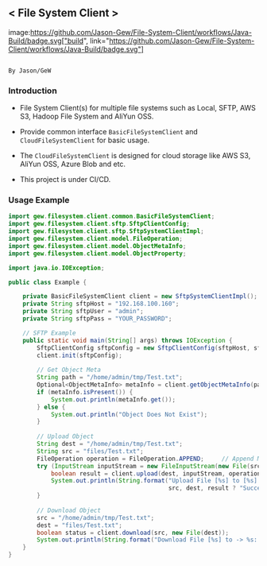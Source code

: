 ## < File System Client >
image:https://github.com/Jason-Gew/File-System-Client/workflows/Java-Build/badge.svg["build", link="https://github.com/Jason-Gew/File-System-Client/workflows/Java-Build/badge.svg"]

                                                                    				 By Jason/GeW

### Introduction                                                             				 
 *  File System Client(s) for multiple file systems such as Local, SFTP, AWS S3, Hadoop File System and AliYun OSS.

 *  Provide common interface `BasicFileSystemClient` and `CloudFileSystemClient` for basic usage.

 *  The `CloudFileSystemClient` is designed for cloud storage like AWS S3, AliYun OSS, Azure Blob and etc.

 *  This project is under CI/CD.


### Usage Example
```java
import gew.filesystem.client.common.BasicFileSystemClient;
import gew.filesystem.client.sftp.SftpClientConfig;
import gew.filesystem.client.sftp.SftpSystemClientImpl;
import gew.filesystem.client.model.FileOperation;
import gew.filesystem.client.model.ObjectMetaInfo;
import gew.filesystem.client.model.ObjectProperty;

import java.io.IOException;

public class Example {

    private BasicFileSystemClient client = new SftpSystemClientImpl();
    private String sftpHost = "192.168.100.160";
    private String sftpUser = "admin";
    private String sftpPass = "YOUR_PASSWORD";

    // SFTP Example
    public static void main(String[] args) throws IOException {
        SftpClientConfig sftpConfig = new SftpClientConfig(sftpHost, sftpUser, sftpPass);
        client.init(sftpConfig);
    
        // Get Object Meta
        String path = "/home/admin/tmp/Test.txt";
        Optional<ObjectMetaInfo> metaInfo = client.getObjectMetaInfo(path);
        if (metaInfo.isPresent()) {
            System.out.println(metaInfo.get());
        } else {
            System.out.println("Object Does Not Exist");
        }
    
        // Upload Object
        String dest = "/home/admin/tmp/Test.txt";
        String src = "files/Test.txt";
        FileOperation operation = FileOperation.APPEND;     // Append Mode
        try (InputStream inputStream = new FileInputStream(new File(src))) {
            boolean result = client.upload(dest, inputStream, operation);
            System.out.println(String.format("Upload File [%s] to [%s]: %s", 
                                             src, dest, result ? "Success" : "Fail"));
        }
    
        // Download Object
        src = "/home/admin/tmp/Test.txt";
        dest = "files/Test.txt";
        boolean status = client.download(src, new File(dest));
        System.out.println(String.format("Download File [%s] to -> %s: %s", src, dest, status));
    }
}

```



                                                                    				
                                                    